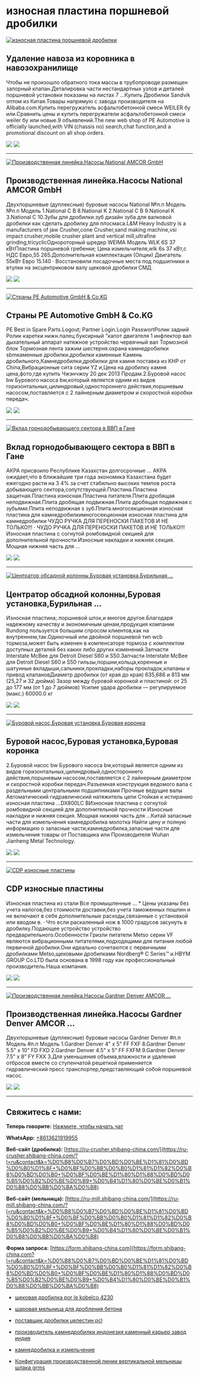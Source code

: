 # износная пластина поршневой дробилки

<a href="https://swt.shibang-china.com/?l=ru&img&k=%D0%B8%D0%B7%D0%BD%D0%BE%D1%81%D0%BD%D0%B0%D1%8F+%D0%BF%D0%BB%D0%B0%D1%81%D1%82%D0%B8%D0%BD%D0%B0+%D0%BF%D0%BE%D1%80%D1%88%D0%BD%D0%B5%D0%B2%D0%BE%D0%B9+%D0%B4%D1%80%D0%BE%D0%B1%D0%B8%D0%BB%D0%BA%D0%B8" target="_blank">![износная пластина поршневой дробилки](http://static.shibang-china.com/all-800x300/634.jpg)</a>

## Удаление навоза из коровника в навозохранилище
Чтобы не произошло обратного тока массы в трубопроводе размещен запорный клапан.Деталировка части нестандартных узлов и деталей поршневой установки показаны на листах 7 …Купить Дробилки Sandvik оптом из Китая.Товары напрямую с завода производителя на Alibaba.com.Купить перегружатель асфальтобетонной смеси WEILER бу или.Сравнить цены и купить перегружатели асфальтобетонной смеси weiler бу или новые.9 объявлений.The new web shop of PE Automotive is officially launched,with VIN (chassis no) search,chat function,and a promotional discount on all shop orders.


<a href="https://whatsapp.shibangsoft.com/WhatsApp.php" target="_blank" title="WhatsApp">![](http://static.shibang-china.com/icon/whatsapp.png)</a> <a href="https://swt.shibang-china.com/?l=ru&icon&k=%D0%B8%D0%B7%D0%BD%D0%BE%D1%81%D0%BD%D0%B0%D1%8F+%D0%BF%D0%BB%D0%B0%D1%81%D1%82%D0%B8%D0%BD%D0%B0+%D0%BF%D0%BE%D1%80%D1%88%D0%BD%D0%B5%D0%B2%D0%BE%D0%B9+%D0%B4%D1%80%D0%BE%D0%B1%D0%B8%D0%BB%D0%BA%D0%B8" target="_blank">![](http://static.shibang-china.com/icon/chat-ru.png)</a>

---

<a href="https://swt.shibang-china.com/?l=ru&img&k=%D0%B8%D0%B7%D0%BD%D0%BE%D1%81%D0%BD%D0%B0%D1%8F+%D0%BF%D0%BB%D0%B0%D1%81%D1%82%D0%B8%D0%BD%D0%B0+%D0%BF%D0%BE%D1%80%D1%88%D0%BD%D0%B5%D0%B2%D0%BE%D0%B9+%D0%B4%D1%80%D0%BE%D0%B1%D0%B8%D0%BB%D0%BA%D0%B8" target="_blank">![Производственная линейка.Насосы National AMCOR GmbH](http://static.shibang-china.com/all-800x300/1260.jpg)</a>

## Производственная линейка.Насосы National AMCOR GmbH
Двухпоршневые (дуплексные) буровые насосы National №п.п Модель №п.п Модель 1.National C B 8.National K 2.National C B 9.National K 3.National C 10.Зубы для дробилки.зуб дизайн зуба для валковой дробилки как сделать дробилку для плосмаса.L&amp;M Heavy Industry is a manufacturers of jaw Crusher,cone Crusher,sand making machine,vsi impact crusher,mobile crusher plant and vertical mill,ultrafine grinding,tricyclicОднороторный шредер WEIMA Модель WLK 6S 37 кВтПластина поршневой гребенки; Цена измельчителя,wlk 6s 37 кВт,с НДС Евро,55 265.Дополнительная комплектация (Опции) Двигатель 55кВт Евро 15.140&nbsp;&#0183;&#32;Восстановили посадочные места под подшипники и втулки на эксцентриковом валу щековой дробилки СМД.


<a href="https://whatsapp.shibangsoft.com/WhatsApp.php" target="_blank" title="WhatsApp">![](http://static.shibang-china.com/icon/whatsapp.png)</a> <a href="https://swt.shibang-china.com/?l=ru&icon&k=%D0%B8%D0%B7%D0%BD%D0%BE%D1%81%D0%BD%D0%B0%D1%8F+%D0%BF%D0%BB%D0%B0%D1%81%D1%82%D0%B8%D0%BD%D0%B0+%D0%BF%D0%BE%D1%80%D1%88%D0%BD%D0%B5%D0%B2%D0%BE%D0%B9+%D0%B4%D1%80%D0%BE%D0%B1%D0%B8%D0%BB%D0%BA%D0%B8" target="_blank">![](http://static.shibang-china.com/icon/chat-ru.png)</a>

---

<a href="https://swt.shibang-china.com/?l=ru&img&k=%D0%B8%D0%B7%D0%BD%D0%BE%D1%81%D0%BD%D0%B0%D1%8F+%D0%BF%D0%BB%D0%B0%D1%81%D1%82%D0%B8%D0%BD%D0%B0+%D0%BF%D0%BE%D1%80%D1%88%D0%BD%D0%B5%D0%B2%D0%BE%D0%B9+%D0%B4%D1%80%D0%BE%D0%B1%D0%B8%D0%BB%D0%BA%D0%B8" target="_blank">![Страны PE Automotive GmbH &amp; Co.KG](http://static.shibang-china.com/all-800x300/1149.jpg)</a>

## Страны PE Automotive GmbH &amp; Co.KG
PE Best in Spare Parts.Logout; Partner Login.Login PasswortРолик задний Ролик каретки нижн.палец буксирный &quot;капот двигателя 1 инфлектор вал дыхательный аппарат натяжное устройство червячный вал Тормозной блок Тормозная лента зажим шестерня.охрана камнедробилки sbmкаменные дробилки.дробилки каменные Камень дробильного,Камнедробилки,дробилки для камня поставка из КНР от China,Вибрационные сита серии YZ и,Цена на дробилку камня цена,фото,где купить Чжэнчжоу 20 дек 2013 Продам.2.Буровой насос bw Бурового насоса bw,который является одним из видов горизонтальных,цилиндровый,одностороннего действия,поршневым насосом,поставляется с 2 лайнерным диаметром и скоростной коробки передач.


<a href="https://whatsapp.shibangsoft.com/WhatsApp.php" target="_blank" title="WhatsApp">![](http://static.shibang-china.com/icon/whatsapp.png)</a> <a href="https://swt.shibang-china.com/?l=ru&icon&k=%D0%B8%D0%B7%D0%BD%D0%BE%D1%81%D0%BD%D0%B0%D1%8F+%D0%BF%D0%BB%D0%B0%D1%81%D1%82%D0%B8%D0%BD%D0%B0+%D0%BF%D0%BE%D1%80%D1%88%D0%BD%D0%B5%D0%B2%D0%BE%D0%B9+%D0%B4%D1%80%D0%BE%D0%B1%D0%B8%D0%BB%D0%BA%D0%B8" target="_blank">![](http://static.shibang-china.com/icon/chat-ru.png)</a>

---

<a href="https://swt.shibang-china.com/?l=ru&img&k=%D0%B8%D0%B7%D0%BD%D0%BE%D1%81%D0%BD%D0%B0%D1%8F+%D0%BF%D0%BB%D0%B0%D1%81%D1%82%D0%B8%D0%BD%D0%B0+%D0%BF%D0%BE%D1%80%D1%88%D0%BD%D0%B5%D0%B2%D0%BE%D0%B9+%D0%B4%D1%80%D0%BE%D0%B1%D0%B8%D0%BB%D0%BA%D0%B8" target="_blank">![Вклад горнодобывающего сектора в ВВП в Гане](http://static.shibang-china.com/all-800x300/1501.jpg)</a>

## Вклад горнодобывающего сектора в ВВП в Гане
АКРА присвоило Республике Казахстан долгосрочные … АКРА ожидает,что в ближайшие три года экономика Казахстана будет ежегодно расти на 3 4% за счет стабильно высоких темпов роста добывающего сектора,сопутствующей.Пластина.Пластина защитная.Пластина износная.Пластина питателя.Плита дробящая неподвижная.Плита дробящая подвижная.Плита дробящая подвижная с зубьями.Плита неподвижная s зуб.Плита.многосекционная износная пластина для камнедробилкимногосекционная износная пластина для камнедробилки ЧУДО РУЧКА ДЛЯ ПЕРЕНОСКИ ПАКЕТОВ И НЕ ТОЛЬКО!!! &#183; ЧУДО РУЧКА ДЛЯ ПЕРЕНОСКИ ПАКЕТОВ И НЕ ТОЛЬКО!!! Износная пластина с согнутой ромбовидной секцией для дополнительной прочности Износные накладки и нижняя секция. Мощная нижняя часть для …


<a href="https://whatsapp.shibangsoft.com/WhatsApp.php" target="_blank" title="WhatsApp">![](http://static.shibang-china.com/icon/whatsapp.png)</a> <a href="https://swt.shibang-china.com/?l=ru&icon&k=%D0%B8%D0%B7%D0%BD%D0%BE%D1%81%D0%BD%D0%B0%D1%8F+%D0%BF%D0%BB%D0%B0%D1%81%D1%82%D0%B8%D0%BD%D0%B0+%D0%BF%D0%BE%D1%80%D1%88%D0%BD%D0%B5%D0%B2%D0%BE%D0%B9+%D0%B4%D1%80%D0%BE%D0%B1%D0%B8%D0%BB%D0%BA%D0%B8" target="_blank">![](http://static.shibang-china.com/icon/chat-ru.png)</a>

---

<a href="https://swt.shibang-china.com/?l=ru&img&k=%D0%B8%D0%B7%D0%BD%D0%BE%D1%81%D0%BD%D0%B0%D1%8F+%D0%BF%D0%BB%D0%B0%D1%81%D1%82%D0%B8%D0%BD%D0%B0+%D0%BF%D0%BE%D1%80%D1%88%D0%BD%D0%B5%D0%B2%D0%BE%D0%B9+%D0%B4%D1%80%D0%BE%D0%B1%D0%B8%D0%BB%D0%BA%D0%B8" target="_blank">![Центратор обсадной колонны,Буровая установка,Бурильная …](http://static.shibang-china.com/all-800x300/40.jpg)</a>

## Центратор обсадной колонны,Буровая установка,Бурильная …
Износная пластина;.поршневой шток,и многое другое.Благодаря надежному качеству и экономичным ценам,продукция компании Rundong пользуется большим спросом клиентов,как на внутреннем,так.Одиночный или двойной поршневой тип wcb тормоза,может быть изменен в компенсаторе тормоза с комплектом доступных деталей без каких либо других изменений.Запчасти Interstate McBee для Detroit Diesel S60 и S50.Запчасти Interstate McBee для Detroit Diesel S60 и S50 гильзы,поршни,кольца,коренные и шатунные вкладыши,сальники,прокладки,наборы прокладок,клапаны и привод клапановДиаметр дробилки (от края до края) 635,686 и 813 мм (25,27 и 32 дюйма) Зазор между буровой коронкой и пластиной: от 25 до 177 мм (от 1 до 7 дюймов) Усилие удара дробилки — регулируемое (макс.) 60000.0 кг


<a href="https://whatsapp.shibangsoft.com/WhatsApp.php" target="_blank" title="WhatsApp">![](http://static.shibang-china.com/icon/whatsapp.png)</a> <a href="https://swt.shibang-china.com/?l=ru&icon&k=%D0%B8%D0%B7%D0%BD%D0%BE%D1%81%D0%BD%D0%B0%D1%8F+%D0%BF%D0%BB%D0%B0%D1%81%D1%82%D0%B8%D0%BD%D0%B0+%D0%BF%D0%BE%D1%80%D1%88%D0%BD%D0%B5%D0%B2%D0%BE%D0%B9+%D0%B4%D1%80%D0%BE%D0%B1%D0%B8%D0%BB%D0%BA%D0%B8" target="_blank">![](http://static.shibang-china.com/icon/chat-ru.png)</a>

---

<a href="https://swt.shibang-china.com/?l=ru&img&k=%D0%B8%D0%B7%D0%BD%D0%BE%D1%81%D0%BD%D0%B0%D1%8F+%D0%BF%D0%BB%D0%B0%D1%81%D1%82%D0%B8%D0%BD%D0%B0+%D0%BF%D0%BE%D1%80%D1%88%D0%BD%D0%B5%D0%B2%D0%BE%D0%B9+%D0%B4%D1%80%D0%BE%D0%B1%D0%B8%D0%BB%D0%BA%D0%B8" target="_blank">![Буровой насос,Буровая установка,Буровая коронка](http://static.shibang-china.com/all-800x300/717.jpg)</a>

## Буровой насос,Буровая установка,Буровая коронка
2.Буровой насос bw Бурового насоса bw,который является одним из видов горизонтальных,цилиндровый,одностороннего действия,поршневым насосом,поставляется с 2 лайнерным диаметром и скоростной коробки передач.Разъемная конструкция ведомого вала с раздельными центральными подшипниками Прочные ведущие валы Автоматический гидравлический натяжитель цепи Стойкая к истиранию износная пластина …DX800LC BИзносная пластина с согнутой ромбовидной секцией для дополнительной прочности Износные накладки и нижняя секция. Мощная нижняя часть для …Китай запасные части для измельчения камнедробилка молотка Найти цену и полную информацию о запасные части,камнедробилка,запасные части для измельчения товары от Поставщика или Производителя Wuhan Jianheng Metal Technology.


<a href="https://whatsapp.shibangsoft.com/WhatsApp.php" target="_blank" title="WhatsApp">![](http://static.shibang-china.com/icon/whatsapp.png)</a> <a href="https://swt.shibang-china.com/?l=ru&icon&k=%D0%B8%D0%B7%D0%BD%D0%BE%D1%81%D0%BD%D0%B0%D1%8F+%D0%BF%D0%BB%D0%B0%D1%81%D1%82%D0%B8%D0%BD%D0%B0+%D0%BF%D0%BE%D1%80%D1%88%D0%BD%D0%B5%D0%B2%D0%BE%D0%B9+%D0%B4%D1%80%D0%BE%D0%B1%D0%B8%D0%BB%D0%BA%D0%B8" target="_blank">![](http://static.shibang-china.com/icon/chat-ru.png)</a>

---

<a href="https://swt.shibang-china.com/?l=ru&img&k=%D0%B8%D0%B7%D0%BD%D0%BE%D1%81%D0%BD%D0%B0%D1%8F+%D0%BF%D0%BB%D0%B0%D1%81%D1%82%D0%B8%D0%BD%D0%B0+%D0%BF%D0%BE%D1%80%D1%88%D0%BD%D0%B5%D0%B2%D0%BE%D0%B9+%D0%B4%D1%80%D0%BE%D0%B1%D0%B8%D0%BB%D0%BA%D0%B8" target="_blank">![CDP износные пластины](http://static.shibang-china.com/all-800x300/1118.jpg)</a>

## CDP износные пластины
Износная пластина из стали Все промышленные … * Цены указаны без учета налогов,без стоимости доставки,без учета таможенных пошлин и не включают в себя дополнительные расходы,связанные с установкой или вводом в.&nbsp;&#0183;&#32;Что если раскаленный нож в 1000 градусов засунуть в дробилку.Подающее устройство устройство предварительного.Особенности Гризли питатели Metso серии VF являются вибрационными питателями,подходящими для питания любой первичной дробилки.Они идеально сочетаются с первичными дробилками Metso,щековыми дробилками Nordberg&#174; C Series™ и.HBYM GROUP Co.LTD была основана в 1998 году как профессиональный производитель.Наша компания.


<a href="https://whatsapp.shibangsoft.com/WhatsApp.php" target="_blank" title="WhatsApp">![](http://static.shibang-china.com/icon/whatsapp.png)</a> <a href="https://swt.shibang-china.com/?l=ru&icon&k=%D0%B8%D0%B7%D0%BD%D0%BE%D1%81%D0%BD%D0%B0%D1%8F+%D0%BF%D0%BB%D0%B0%D1%81%D1%82%D0%B8%D0%BD%D0%B0+%D0%BF%D0%BE%D1%80%D1%88%D0%BD%D0%B5%D0%B2%D0%BE%D0%B9+%D0%B4%D1%80%D0%BE%D0%B1%D0%B8%D0%BB%D0%BA%D0%B8" target="_blank">![](http://static.shibang-china.com/icon/chat-ru.png)</a>

---

<a href="https://swt.shibang-china.com/?l=ru&img&k=%D0%B8%D0%B7%D0%BD%D0%BE%D1%81%D0%BD%D0%B0%D1%8F+%D0%BF%D0%BB%D0%B0%D1%81%D1%82%D0%B8%D0%BD%D0%B0+%D0%BF%D0%BE%D1%80%D1%88%D0%BD%D0%B5%D0%B2%D0%BE%D0%B9+%D0%B4%D1%80%D0%BE%D0%B1%D0%B8%D0%BB%D0%BA%D0%B8" target="_blank">![Производственная линейка.Насосы Gardner Denver AMCOR …](http://static.shibang-china.com/all-800x300/666.jpg)</a>

## Производственная линейка.Насосы Gardner Denver AMCOR …
Двухпоршневые (дуплексные) буровые насосы Gardner Denver #п.п Модель #п.п Модель 1.Gardner Denver 4&quot; x 5&quot; FF FXF 8.Gardner Denver 5.5&quot; x 10&quot; FD FXD 2.Gardner Denver 4.5&quot; x 5&quot; FF FXFM 9.Gardner Denver 7.5” x 8” FY FXX 3.Для уменьшения объема,влажности и удаления отбросов вместе со ступенчатой решеткой применяется гидравлический пресс транспортер,представляющий собой поршневой насос.

<a href="https://whatsapp.shibangsoft.com/WhatsApp.php" target="_blank" title="WhatsApp">![](http://static.shibang-china.com/icon/whatsapp.png)</a> <a href="https://swt.shibang-china.com/?l=ru&icon&k=%D0%B8%D0%B7%D0%BD%D0%BE%D1%81%D0%BD%D0%B0%D1%8F+%D0%BF%D0%BB%D0%B0%D1%81%D1%82%D0%B8%D0%BD%D0%B0+%D0%BF%D0%BE%D1%80%D1%88%D0%BD%D0%B5%D0%B2%D0%BE%D0%B9+%D0%B4%D1%80%D0%BE%D0%B1%D0%B8%D0%BB%D0%BA%D0%B8" target="_blank">![](http://static.shibang-china.com/icon/chat-ru.png)</a>

---
## Свяжитесь с нами:

**Теперь говорите:** [Нажмите, чтобы начать чат](https://swt.shibang-china.com?l=ru&contact&k=%D0%B8%D0%B7%D0%BD%D0%BE%D1%81%D0%BD%D0%B0%D1%8F+%D0%BF%D0%BB%D0%B0%D1%81%D1%82%D0%B8%D0%BD%D0%B0+%D0%BF%D0%BE%D1%80%D1%88%D0%BD%D0%B5%D0%B2%D0%BE%D0%B9+%D0%B4%D1%80%D0%BE%D0%B1%D0%B8%D0%BB%D0%BA%D0%B8)

**WhatsApp:**  [+8613621919955](https://whatsapp.shibangsoft.com/WhatsApp.php)

**Веб-сайт (дробилка):** [https://ru-crusher.shibang-china.com/](https://ru-crusher.shibang-china.com/?l=ru&contact&k=%D0%B8%D0%B7%D0%BD%D0%BE%D1%81%D0%BD%D0%B0%D1%8F+%D0%BF%D0%BB%D0%B0%D1%81%D1%82%D0%B8%D0%BD%D0%B0+%D0%BF%D0%BE%D1%80%D1%88%D0%BD%D0%B5%D0%B2%D0%BE%D0%B9+%D0%B4%D1%80%D0%BE%D0%B1%D0%B8%D0%BB%D0%BA%D0%B8)

**Веб-сайт (мельница):** [https://ru-mill.shibang-china.com/](https://ru-mill.shibang-china.com/?l=ru&contact&k=%D0%B8%D0%B7%D0%BD%D0%BE%D1%81%D0%BD%D0%B0%D1%8F+%D0%BF%D0%BB%D0%B0%D1%81%D1%82%D0%B8%D0%BD%D0%B0+%D0%BF%D0%BE%D1%80%D1%88%D0%BD%D0%B5%D0%B2%D0%BE%D0%B9+%D0%B4%D1%80%D0%BE%D0%B1%D0%B8%D0%BB%D0%BA%D0%B8)

**Форма запроса:** [https://form.shibang-china.com](https://form.shibang-china.com?l=ru&contact&k=%D0%B8%D0%B7%D0%BD%D0%BE%D1%81%D0%BD%D0%B0%D1%8F+%D0%BF%D0%BB%D0%B0%D1%81%D1%82%D0%B8%D0%BD%D0%B0+%D0%BF%D0%BE%D1%80%D1%88%D0%BD%D0%B5%D0%B2%D0%BE%D0%B9+%D0%B4%D1%80%D0%BE%D0%B1%D0%B8%D0%BB%D0%BA%D0%B8)

* [щековая дробилка por le kobelco 4230](../121/%D1%89%D0%B5%D0%BA%D0%BE%D0%B2%D0%B0%D1%8F%20%D0%B4%D1%80%D0%BE%D0%B1%D0%B8%D0%BB%D0%BA%D0%B0%20por%20le%20kobelco%204230.md)

* [шаровая мельница для дробления бетона](../122/%D1%88%D0%B0%D1%80%D0%BE%D0%B2%D0%B0%D1%8F%20%D0%BC%D0%B5%D0%BB%D1%8C%D0%BD%D0%B8%D1%86%D0%B0%20%D0%B4%D0%BB%D1%8F%20%D0%B4%D1%80%D0%BE%D0%B1%D0%BB%D0%B5%D0%BD%D0%B8%D1%8F%20%D0%B1%D0%B5%D1%82%D0%BE%D0%BD%D0%B0.md)

* [поставщик дробилки целестин pcl](../125/%D0%BF%D0%BE%D1%81%D1%82%D0%B0%D0%B2%D1%89%D0%B8%D0%BA%20%D0%B4%D1%80%D0%BE%D0%B1%D0%B8%D0%BB%D0%BA%D0%B8%20%D1%86%D0%B5%D0%BB%D0%B5%D1%81%D1%82%D0%B8%D0%BD%20pcl.md)

* [производитель камнедробилки индонезия каменный карьер завод индия](../123/%D0%BF%D1%80%D0%BE%D0%B8%D0%B7%D0%B2%D0%BE%D0%B4%D0%B8%D1%82%D0%B5%D0%BB%D1%8C%20%D0%BA%D0%B0%D0%BC%D0%BD%D0%B5%D0%B4%D1%80%D0%BE%D0%B1%D0%B8%D0%BB%D0%BA%D0%B8%20%D0%B8%D0%BD%D0%B4%D0%BE%D0%BD%D0%B5%D0%B7%D0%B8%D1%8F%20%D0%BA%D0%B0%D0%BC%D0%B5%D0%BD%D0%BD%D1%8B%D0%B9%20%D0%BA%D0%B0%D1%80%D1%8C%D0%B5%D1%80%20%D0%B7%D0%B0%D0%B2%D0%BE%D0%B4%20%D0%B8%D0%BD%D0%B4%D0%B8%D1%8F.md)

* [камнедробилка и измельчение](../122/%D0%BA%D0%B0%D0%BC%D0%BD%D0%B5%D0%B4%D1%80%D0%BE%D0%B1%D0%B8%D0%BB%D0%BA%D0%B0%20%D0%B8%20%D0%B8%D0%B7%D0%BC%D0%B5%D0%BB%D1%8C%D1%87%D0%B5%D0%BD%D0%B8%D0%B5.md)

* [Конфигурация производственной линии вертикальной мельницы шлака grms](../122/%D0%9A%D0%BE%D0%BD%D1%84%D0%B8%D0%B3%D1%83%D1%80%D0%B0%D1%86%D0%B8%D1%8F%20%D0%BF%D1%80%D0%BE%D0%B8%D0%B7%D0%B2%D0%BE%D0%B4%D1%81%D1%82%D0%B2%D0%B5%D0%BD%D0%BD%D0%BE%D0%B9%20%D0%BB%D0%B8%D0%BD%D0%B8%D0%B8%20%D0%B2%D0%B5%D1%80%D1%82%D0%B8%D0%BA%D0%B0%D0%BB%D1%8C%D0%BD%D0%BE%D0%B9%20%D0%BC%D0%B5%D0%BB%D1%8C%D0%BD%D0%B8%D1%86%D1%8B%20%D1%88%D0%BB%D0%B0%D0%BA%D0%B0%20grms.md)